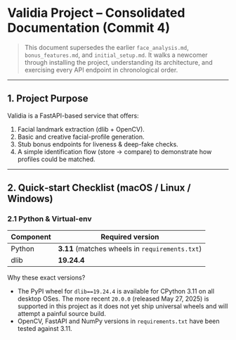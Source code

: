 # Validia Project – Consolidated Documentation (Commit 4)

> This document supersedes the earlier `face_analysis.md`, `bonus_features.md`, and `initial_setup.md`. It walks a newcomer through installing the project, understanding its architecture, and exercising every API endpoint in chronological order.

---

## 1. Project Purpose

Validia is a FastAPI-based service that offers:

1. Facial landmark extraction (dlib + OpenCV).
2. Basic and creative facial-profile generation.
3. Stub bonus endpoints for liveness & deep-fake checks.
4. A simple identification flow (store → compare) to demonstrate how profiles could be matched.

---

## 2. Quick‐start Checklist (macOS / Linux / Windows)

### 2.1 Python & Virtual-env

| Component | Required version |
|-----------|------------------|
| Python    | **3.11** (matches wheels in `requirements.txt`) |
| dlib      | **19.24.4**      |

Why these exact versions?

* The PyPI wheel for `dlib==19.24.4` is available for CPython 3.11 on all desktop OSes. The more recent `20.0.0` (released May 27, 2025) is supported in this project as it does not yet ship universal wheels and will attempt a painful source build.
* OpenCV, FastAPI and NumPy versions in `requirements.txt` have been tested against 3.11.